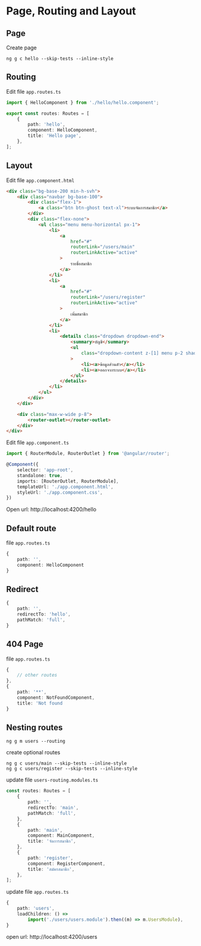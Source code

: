 # Page, Routing and Layout

## Page

Create page
```shell
ng g c hello --skip-tests --inline-style
```

## Routing

Edit file `app.routes.ts`

```typescript
import { HelloComponent } from './hello/hello.component';

export const routes: Routes = [
    {
        path: 'hello',
        component: HelloComponent,
        title: 'Hello page',
    },
];

```

## Layout

Edit file `app.component.html`

```html
<div class="bg-base-200 min-h-svh">
    <div class="navbar bg-base-100">
        <div class="flex-1">
            <a class="btn btn-ghost text-xl">ระบบจัดการสมาชิก</a>
        </div>
        <div class="flex-none">
            <ul class="menu menu-horizontal px-1">
                <li>
                    <a
                        href="#"
                        routerLink="/users/main"
                        routerLinkActive="active"
                    >
                        รายชื่อสมาชิก
                    </a>
                </li>
                <li>
                    <a
                        href="#"
                        routerLink="/users/register"
                        routerLinkActive="active"
                    >
                        เพิ่มสมาชิก
                    </a>
                </li>
                <li>
                    <details class="dropdown dropdown-end">
                        <summary>บัญชี</summary>
                        <ul
                            class="dropdown-content z-[1] menu p-2 shadow bg-base-100 rounded-box w-52"
                        >
                            <li><a>ข้อมูลส่วนตัว</a></li>
                            <li><a>ออกจากระบบ</a></li>
                        </ul>
                    </details>
                </li>
            </ul>
        </div>
    </div>

    <div class="max-w-wide p-8">
        <router-outlet></router-outlet>
    </div>
</div>


```

Edit file `app.component.ts`
```typescript
import { RouterModule, RouterOutlet } from '@angular/router';

@Component({
    selector: 'app-root',
    standalone: true,
    imports: [RouterOutlet, RouterModule],
    templateUrl: './app.component.html',
    styleUrl: './app.component.css',
})
```

Open url:  http://localhost:4200/hello

## Default route

file `app.routes.ts`
```typescript
{
    path: '',
    component: HelloComponent
}
```

## Redirect
```typescript
{
    path: '',
    redirectTo: 'hello',
    pathMatch: 'full',
}
```

## 404 Page

file `app.routes.ts`
```typescript
{
    // other routes
},
{
    path: '**',
    component: NotFoundComponent,
    title: 'Not found
}

```

## Nesting routes

```shell
ng g m users --routing
```

create optional routes
```shell
ng g c users/main --skip-tests --inline-style
ng g c users/register --skip-tests --inline-style
```

update file `users-routing.modules.ts`
```typescript
const routes: Routes = [
    {
        path: '',
        redirectTo: 'main',
        pathMatch: 'full',
    },
    {
        path: 'main',
        component: MainComponent,
        title: 'จัดการสมาชิก',
    },
    {
        path: 'register',
        component: RegisterComponent,
        title: 'สมัครสมาชิก',
    },
];
```

update file `app.routes.ts`
```typescript
{
    path: 'users',
    loadChildren: () =>
        import('./users/users.module').then((m) => m.UsersModule),
}
```

open url: http://localhost:4200/users